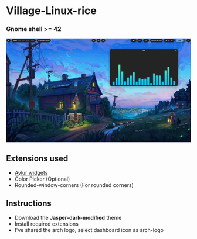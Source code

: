 # Village-Linux-rice
### Gnome shell >= 42

<img src = "Wall1.png" />

## Extensions used

<ul>
<li><a href="https://extensions.gnome.org//extension/5338/aylurs-widgets/">Aylur widgets</a></li>
<li>Color Picker (Optional)</li>
<li>Rounded-window-corners (For rounded corners)</li>
</ul>

## Instructions
* Download the **Jasper-dark-modified** theme
* Install required extensions
* I've shared the arch logo, select dashboard icon as arch-logo
